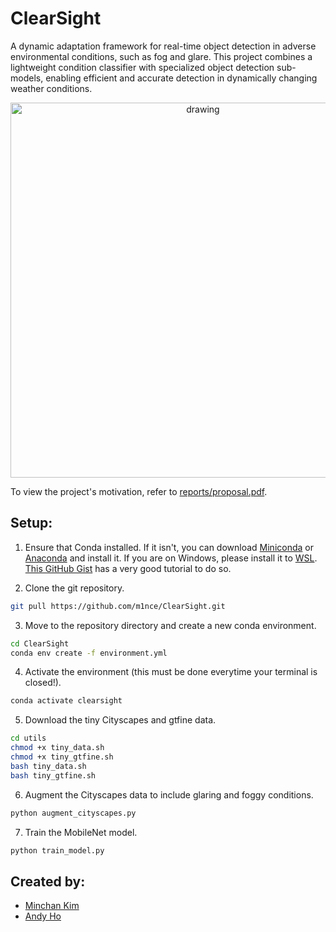 # ClearSight

A dynamic adaptation framework for real-time object detection in adverse environmental conditions, such as fog and glare. This project combines a lightweight condition classifier with specialized object detection sub-models, enabling efficient and accurate detection in dynamically changing weather conditions.

<p align="center">
  <img src="img/overview_fig.png" alt="drawing" width="600"/>  
</p>

To view the project's motivation, refer to [reports/proposal.pdf](https://github.com/m1nce/ClearSight/blob/main/reports/proposal.pdf).

<!-- SETUP -->
## Setup:
1. Ensure that Conda installed. If it isn't, you can download [Miniconda](https://docs.anaconda.com/miniconda/)
   or [Anaconda](https://docs.anaconda.com/anaconda/install/) and install it. If you are on Windows, please install it to 
   [WSL](https://learn.microsoft.com/en-us/windows/wsl/install). [This GitHub Gist](https://gist.github.com/kauffmanes/5e74916617f9993bc3479f401dfec7da) has a very good tutorial to do so. 

2. Clone the git repository.
```sh
git pull https://github.com/m1nce/ClearSight.git
```

3. Move to the repository directory and create a new conda environment.
```sh
cd ClearSight
conda env create -f environment.yml
```

4. Activate the environment (this must be done everytime your terminal is closed!).
```sh
conda activate clearsight
```

5. Download the tiny Cityscapes and gtfine data.
```sh
cd utils
chmod +x tiny_data.sh
chmod +x tiny_gtfine.sh
bash tiny_data.sh
bash tiny_gtfine.sh
```

6. Augment the Cityscapes data to include glaring and foggy conditions.
```sh
python augment_cityscapes.py
```

7. Train the MobileNet model.
```sh 
python train_model.py
```

<!-- CONTRIBUTORS -->
## Created by:
* [Minchan Kim](https://github.com/m1nce)
* [Andy Ho](https://github.com/handy0102)
